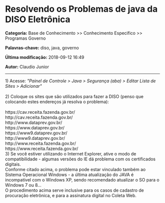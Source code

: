 # Resolvendo os Problemas de java da DISO Eletrônica

**Categoria:** Base de Conhecimento >> Conhecimento Especifico >> Programas Governo

**Palavras-chave:** diso, java, governo

**Última modificação:** 2018-09-12 16:49

**Autor:** Claudio Junior

---

<div dir="ltr">1) Acesse: <em>"Painel de Controle > Java > Segurança (aba) > Editar Lista de Sites > Adicionar"</em></div>
<div dir="ltr"><br />2) Coloque os sites que são utilizados para fazer a DISO (penso que colocando estes endereços já resolva o problema):</div>
<div dir="ltr"><br />https://cav.receita.fazenda.gov.br/<br />http://cav.receita.fazenda.gov.br/<br />http://www.dataprev.gov.br/<br />https://www.dataprev.gov.br/<br />https://www9.dataprev.gov.br/<br />http://www9.dataprev.gov.br/<br />http://www.receita.fazenda.gov.br/<br />https://www.receita.fazenda.gov.br/</div>
<div dir="ltr">3) Se você estiver utilizando o Internet Explorer, ative o modo de compatibilidade - algumas versões do IE dá problema com os certificados digitais.</div>
<div dir="ltr">Conforme citado acima, o problema pode estar vinculado também ao Sistema Operacional Windows - a última atualização do JAVA é incompatível com o Windows XP, sendo recomendado atualizar o SO para o Windows 7 ou 8...</div>
<div dir="ltr">O procedimento acima serve inclusive para os casos de cadastro de procuração eletrônica, e para a assinatura digital no Coleta Web.</div>